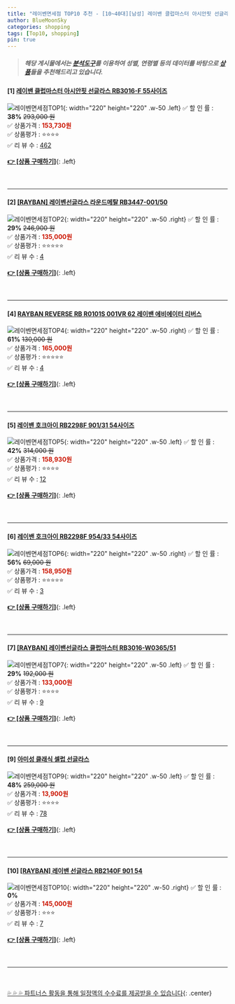 ```yaml
---
title: "레이벤면세점 TOP10 추천 - [10~40대][남성] 레이밴 클럽마스터 아시안핏 선글라스 RB3016-F 55사이즈"
author: BlueMoonSky
categories: shopping
tags: [Top10, shopping]
pin: true
---
```


> ##### 해당 게시물에서는 [**분석도구**](https://itemscout.io/)를 이용하여 **성별**, **연령별** 등의 데이터를 바탕으로 [**상품**](https://link.coupang.com/a/baae76)들을 추천해드리고 있습니다.

#### [1] [레이밴 클럽마스터 아시안핏 선글라스 RB3016-F 55사이즈](https://link.coupang.com/re/AFFSDP?lptag=AF5964186&subid=bluemoonsky6999&pageKey=6671214459&traceid=V0-153&itemId=15349903097&vendorItemId=84869074099)
![레이벤면세점TOP1](https://thumbnail9.coupangcdn.com/thumbnails/remote/230x230ex/image/vendor_inventory/5266/09a221b26e1a88362b5ccf85b3b72ace689952409ab24aa7fa77f40f0d33.jpg){: width="220" height="220" .w-50 .left}
✅ 할 인 률 : **38%** ~~<del class="base-price"> 293,000  </del>원~~<br>
✅ 상품가격 : <span style="color:#cb1400"> **153,730원** </span><br>
✅ 상품평가 : ⭐⭐⭐⭐<br>
✅ 리 뷰 수 : [462](https://link.coupang.com/re/AFFSDP?lptag=AF5964186&subid=bluemoonsky6999&pageKey=6671214459&traceid=V0-153&itemId=15349903097&vendorItemId=84869074099)<br>
<br>
[**👉  [상품 구매하기]**](https://link.coupang.com/re/AFFSDP?lptag=AF5964186&subid=bluemoonsky6999&pageKey=6671214459&traceid=V0-153&itemId=15349903097&vendorItemId=84869074099){: .left}
<br>
<br>
<br>

***

#### [2] [[RAYBAN] 레이벤선글라스 라운드메탈 RB3447-001/50](https://link.coupang.com/re/AFFSDP?lptag=AF5964186&subid=bluemoonsky6999&pageKey=7606062229&traceid=V0-153&itemId=20132432629&vendorItemId=87226369651)
![레이벤면세점TOP2](https://thumbnail9.coupangcdn.com/thumbnails/remote/230x230ex/image/vendor_inventory/images/2016/08/26/15/6/c4405aad-dfba-4089-8ddf-97f1b7024c5d.jpg){: width="220" height="220" .w-50 .right}
✅ 할 인 률 : **29%** ~~<del class="base-price"> 246,900  </del>원~~<br>
✅ 상품가격 : <span style="color:#cb1400"> **135,000원** </span><br>
✅ 상품평가 : ⭐⭐⭐⭐⭐<br>
✅ 리 뷰 수 : [4](https://link.coupang.com/re/AFFSDP?lptag=AF5964186&subid=bluemoonsky6999&pageKey=7606062229&traceid=V0-153&itemId=20132432629&vendorItemId=87226369651)<br>
<br>
[**👉  [상품 구매하기]**](https://link.coupang.com/re/AFFSDP?lptag=AF5964186&subid=bluemoonsky6999&pageKey=7606062229&traceid=V0-153&itemId=20132432629&vendorItemId=87226369651){: .left}
<br>
<br>
<br>

***

#### [4] [RAYBAN REVERSE RB R0101S 001VR 62 레이밴 에비에이터 리버스](https://link.coupang.com/re/AFFSDP?lptag=AF5964186&subid=bluemoonsky6999&pageKey=7375863083&traceid=V0-153&itemId=19037118001&vendorItemId=86204752234)
![레이벤면세점TOP4](https://thumbnail8.coupangcdn.com/thumbnails/remote/230x230ex/image/vendor_inventory/aca8/89af29aa4722d272a1d6fb13271d29074bee2a57e9f12e8d33d5a27e02c8.jpg){: width="220" height="220" .w-50 .right}
✅ 할 인 률 : **61%** ~~<del class="base-price"> 130,000  </del>원~~<br>
✅ 상품가격 : <span style="color:#cb1400"> **165,000원** </span><br>
✅ 상품평가 : ⭐⭐⭐⭐⭐<br>
✅ 리 뷰 수 : [4](https://link.coupang.com/re/AFFSDP?lptag=AF5964186&subid=bluemoonsky6999&pageKey=7375863083&traceid=V0-153&itemId=19037118001&vendorItemId=86204752234)<br>
<br>
[**👉  [상품 구매하기]**](https://link.coupang.com/re/AFFSDP?lptag=AF5964186&subid=bluemoonsky6999&pageKey=7375863083&traceid=V0-153&itemId=19037118001&vendorItemId=86204752234){: .left}
<br>
<br>
<br>

***

#### [5] [레이밴 호크아이 RB2298F 901/31 54사이즈](https://link.coupang.com/re/AFFSDP?lptag=AF5964186&subid=bluemoonsky6999&pageKey=7097467944&traceid=V0-153&itemId=17706176519&vendorItemId=84871061618)
![레이벤면세점TOP5](https://thumbnail7.coupangcdn.com/thumbnails/remote/230x230ex/image/vendor_inventory/1ec1/6926605c5df36c093c7cb607c5295e13e913ba9860031159ae021b8d255b.jpg){: width="220" height="220" .w-50 .left}
✅ 할 인 률 : **42%** ~~<del class="base-price"> 314,000  </del>원~~<br>
✅ 상품가격 : <span style="color:#cb1400"> **158,930원** </span><br>
✅ 상품평가 : ⭐⭐⭐⭐<br>
✅ 리 뷰 수 : [12](https://link.coupang.com/re/AFFSDP?lptag=AF5964186&subid=bluemoonsky6999&pageKey=7097467944&traceid=V0-153&itemId=17706176519&vendorItemId=84871061618)<br>
<br>
[**👉  [상품 구매하기]**](https://link.coupang.com/re/AFFSDP?lptag=AF5964186&subid=bluemoonsky6999&pageKey=7097467944&traceid=V0-153&itemId=17706176519&vendorItemId=84871061618){: .left}
<br>
<br>
<br>

***

#### [6] [레이밴 호크아이 RB2298F 954/33 54사이즈](https://link.coupang.com/re/AFFSDP?lptag=AF5964186&subid=bluemoonsky6999&pageKey=7097472229&traceid=V0-153&itemId=17706200279&vendorItemId=84871085673)
![레이벤면세점TOP6](https://thumbnail6.coupangcdn.com/thumbnails/remote/230x230ex/image/vendor_inventory/669c/e51fb208aa590311c7c6ae6c2c760eff2a7d69876818b900c22af5735f07.jpg){: width="220" height="220" .w-50 .right}
✅ 할 인 률 : **56%** ~~<del class="base-price"> 69,000  </del>원~~<br>
✅ 상품가격 : <span style="color:#cb1400"> **158,950원** </span><br>
✅ 상품평가 : ⭐⭐⭐⭐⭐<br>
✅ 리 뷰 수 : [3](https://link.coupang.com/re/AFFSDP?lptag=AF5964186&subid=bluemoonsky6999&pageKey=7097472229&traceid=V0-153&itemId=17706200279&vendorItemId=84871085673)<br>
<br>
[**👉  [상품 구매하기]**](https://link.coupang.com/re/AFFSDP?lptag=AF5964186&subid=bluemoonsky6999&pageKey=7097472229&traceid=V0-153&itemId=17706200279&vendorItemId=84871085673){: .left}
<br>
<br>
<br>

***

#### [7] [[RAYBAN] 레이밴선글라스 클럽마스터 RB3016-W0365/51](https://link.coupang.com/re/AFFSDP?lptag=AF5964186&subid=bluemoonsky6999&pageKey=7600687239&traceid=V0-153&itemId=20105313731&vendorItemId=87200290795)
![레이벤면세점TOP7](https://thumbnail7.coupangcdn.com/thumbnails/remote/230x230ex/image/vendor_inventory/b645/3f9696c2e28dc2cbc89822dbea4d10ff35f5cc80cb1276fd4ab386c2c54b.jpg){: width="220" height="220" .w-50 .left}
✅ 할 인 률 : **29%** ~~<del class="base-price"> 192,000  </del>원~~<br>
✅ 상품가격 : <span style="color:#cb1400"> **133,000원** </span><br>
✅ 상품평가 : ⭐⭐⭐⭐<br>
✅ 리 뷰 수 : [9](https://link.coupang.com/re/AFFSDP?lptag=AF5964186&subid=bluemoonsky6999&pageKey=7600687239&traceid=V0-153&itemId=20105313731&vendorItemId=87200290795)<br>
<br>
[**👉  [상품 구매하기]**](https://link.coupang.com/re/AFFSDP?lptag=AF5964186&subid=bluemoonsky6999&pageKey=7600687239&traceid=V0-153&itemId=20105313731&vendorItemId=87200290795){: .left}
<br>
<br>
<br>

***

#### [9] [아미성 클래식 셀럽 선글라스](https://link.coupang.com/re/AFFSDP?lptag=AF5964186&subid=bluemoonsky6999&pageKey=7461015027&traceid=V0-153&itemId=19446902864&vendorItemId=86557777298)
![레이벤면세점TOP9](https://thumbnail10.coupangcdn.com/thumbnails/remote/230x230ex/image/vendor_inventory/9b98/45055d9e45b62d1afbe946fd382d2ec5c06e398129905940ffa587c357d4.jpg){: width="220" height="220" .w-50 .left}
✅ 할 인 률 : **48%** ~~<del class="base-price"> 259,000  </del>원~~<br>
✅ 상품가격 : <span style="color:#cb1400"> **13,900원** </span><br>
✅ 상품평가 : ⭐⭐⭐⭐<br>
✅ 리 뷰 수 : [78](https://link.coupang.com/re/AFFSDP?lptag=AF5964186&subid=bluemoonsky6999&pageKey=7461015027&traceid=V0-153&itemId=19446902864&vendorItemId=86557777298)<br>
<br>
[**👉  [상품 구매하기]**](https://link.coupang.com/re/AFFSDP?lptag=AF5964186&subid=bluemoonsky6999&pageKey=7461015027&traceid=V0-153&itemId=19446902864&vendorItemId=86557777298){: .left}
<br>
<br>
<br>

***

#### [10] [[RAYBAN] 레이밴 선글라스 RB2140F 901 54](https://link.coupang.com/re/AFFSDP?lptag=AF5964186&subid=bluemoonsky6999&pageKey=6714063614&traceid=V0-153&itemId=15596659759&vendorItemId=4591566133)
![레이벤면세점TOP10](https://thumbnail9.coupangcdn.com/thumbnails/remote/230x230ex/image/vendor_inventory/fa28/83ac66819910f4f8ba3ee49280fd93d90c020b6ac30bf971cd71c342f941.jpg){: width="220" height="220" .w-50 .right}
✅ 할 인 률 : **0%** <br>
✅ 상품가격 : <span style="color:#cb1400"> **145,000원** </span><br>
✅ 상품평가 : ⭐⭐⭐<br>
✅ 리 뷰 수 : [7](https://link.coupang.com/re/AFFSDP?lptag=AF5964186&subid=bluemoonsky6999&pageKey=6714063614&traceid=V0-153&itemId=15596659759&vendorItemId=4591566133)<br>
<br>
[**👉  [상품 구매하기]**](https://link.coupang.com/re/AFFSDP?lptag=AF5964186&subid=bluemoonsky6999&pageKey=6714063614&traceid=V0-153&itemId=15596659759&vendorItemId=4591566133){: .left}
<br>
<br>
<br>

***
<br><br>[💦 💦 💦 파트너스 활동을 통해 일정액의 수수료를 제공받을 수 있습니다](https://link.coupang.com/a/baae76){: .center}